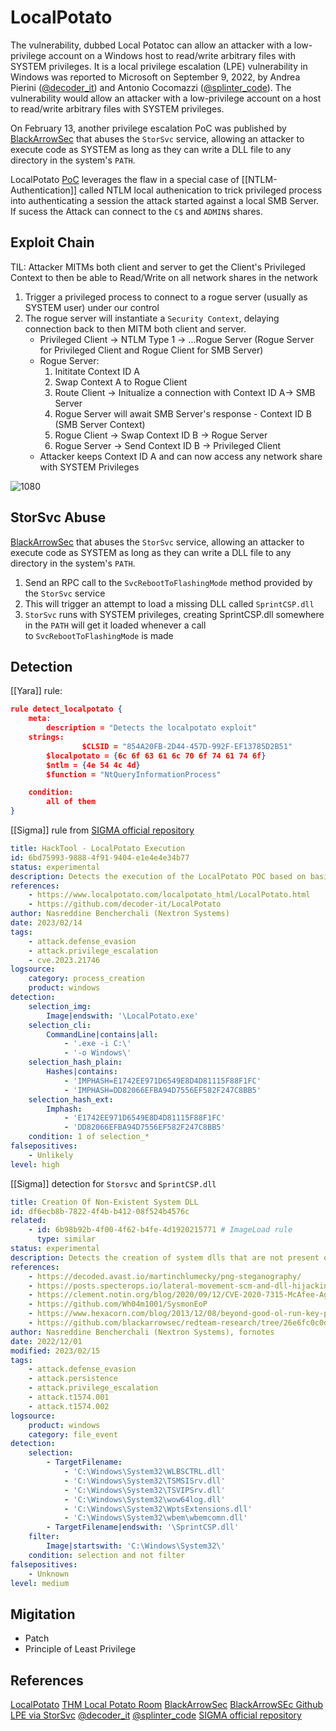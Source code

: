 # LocalPotato

The vulnerability, dubbed Local Potatoc can allow an attacker with a low-privilege account on a Windows host to read/write arbitrary files with SYSTEM privileges. It is a local privilege escalation (LPE) vulnerability in Windows was reported to Microsoft on September 9, 2022, by Andrea Pierini ([@decoder_it](https://twitter.com/decoder_it)) and Antonio Cocomazzi ([@splinter_code](https://twitter.com/splinter_code)). The vulnerability would allow an attacker with a low-privilege account on a host to read/write arbitrary files with SYSTEM privileges.

On February 13, another privilege escalation PoC was published by [BlackArrowSec](https://twitter.com/BlackArrowSec) that abuses the `StorSvc` service, allowing an attacker to execute code as SYSTEM as long as they can write a DLL file to any directory in the system's `PATH`.

LocalPotato [PoC](https://decoder.cloud/2023/02/13/localpotato-when-swapping-the-context-leads-you-to-system/) leverages the flaw in a special case of [[NTLM-Authentication]] called NTLM local authenication to trick privileged process into authenticating a session the attack started against a local SMB Server. If sucess the Attack can connect to the `C$` and `ADMIN$` shares.

## Exploit Chain

TIL: Attacker MITMs both client and server to get the Client's Privileged Context to then be able to Read/Write on all network shares in the network

1. Trigger a privileged process to connect to a rogue server (usually as SYSTEM user) under our control
2. The rogue server will instantiate a `Security Context`, delaying connection back to then MITM both client and server.
	-  Privileged Client -> NTLM Type 1 -> ...Rogue Server (Rogue Server for Privileged Client and Rogue Client for SMB Server)
	- Rogue Server:
		1. Inititate Context ID A 
		2. Swap Context A to Rogue Client
		3. Route Client -> Initualize a connection with Context ID A-> SMB Server
		4. Rogue Server will await SMB Server's response - Context ID B (SMB Server Context)
		5. Rogue Client -> Swap Context ID B -> Rogue Server
		6. Rogue Server -> Send Context ID B -> Privileged Client
	- Attacker keeps Context ID A and can now access any network share with SYSTEM Privileges
		  
![1080](localpotato.excalidraw)


## StorSvc Abuse

 [BlackArrowSec](https://twitter.com/BlackArrowSec) that abuses the `StorSvc` service, allowing an attacker to execute code as SYSTEM as long as they can write a DLL file to any directory in the system's `PATH`.
1. Send an RPC call to the `SvcRebootToFlashingMode` method provided by the `StorSvc` service
2. This will trigger an attempt to load a missing DLL called `SprintCSP.dll`
3. `StorSvc` runs with SYSTEM privileges, creating SprintCSP.dll somewhere in the `PATH` will get it loaded whenever a call to `SvcRebootToFlashingMode` is made

## Detection

[[Yara]] rule:
```json
rule detect_localpotato {
    meta:
        description = "Detects the localpotato exploit"
    strings:
                $CLSID = "854A20FB-2D44-457D-992F-EF13785D2B51"
		$localpotato = {6c 6f 63 61 6c 70 6f 74 61 74 6f}
		$ntlm = {4e 54 4c 4d}
		$function = "NtQueryInformationProcess"

    condition:
        all of them
}

```

[[Sigma]] rule from [SIGMA official repository](https://github.com/SigmaHQ/sigma/blob/master/rules/windows/process_creation/proc_creation_win_hktl_localpotato.yml)
```yaml
title: HackTool - LocalPotato Execution
id: 6bd75993-9888-4f91-9404-e1e4e4e34b77
status: experimental
description: Detects the execution of the LocalPotato POC based on basic PE metadata information and default CLI examples
references:
    - https://www.localpotato.com/localpotato_html/LocalPotato.html
    - https://github.com/decoder-it/LocalPotato
author: Nasreddine Bencherchali (Nextron Systems)
date: 2023/02/14
tags:
    - attack.defense_evasion
    - attack.privilege_escalation
    - cve.2023.21746
logsource:
    category: process_creation
    product: windows
detection:
    selection_img:
        Image|endswith: '\LocalPotato.exe'
    selection_cli:
        CommandLine|contains|all:
            - '.exe -i C:\'
            - '-o Windows\'
    selection_hash_plain:
        Hashes|contains:
            - 'IMPHASH=E1742EE971D6549E8D4D81115F88F1FC'
            - 'IMPHASH=DD82066EFBA94D7556EF582F247C8BB5'
    selection_hash_ext:
        Imphash:
            - 'E1742EE971D6549E8D4D81115F88F1FC'
            - 'DD82066EFBA94D7556EF582F247C8BB5'
    condition: 1 of selection_*
falsepositives:
    - Unlikely
level: high
```

[[Sigma]] detection for `Storsvc` and `SprintCSP.dll`
```yaml
title: Creation Of Non-Existent System DLL
id: df6ecb8b-7822-4f4b-b412-08f524b4576c
related:
    - id: 6b98b92b-4f00-4f62-b4fe-4d1920215771 # ImageLoad rule
      type: similar
status: experimental
description: Detects the creation of system dlls that are not present on the system. Usually to achieve dll hijacking
references:
    - https://decoded.avast.io/martinchlumecky/png-steganography/
    - https://posts.specterops.io/lateral-movement-scm-and-dll-hijacking-primer-d2f61e8ab992
    - https://clement.notin.org/blog/2020/09/12/CVE-2020-7315-McAfee-Agent-DLL-injection/
    - https://github.com/Wh04m1001/SysmonEoP
    - https://www.hexacorn.com/blog/2013/12/08/beyond-good-ol-run-key-part-5/
    - https://github.com/blackarrowsec/redteam-research/tree/26e6fc0c0d30d364758fa11c2922064a9a7fd309/LPE%20via%20StorSvc
author: Nasreddine Bencherchali (Nextron Systems), fornotes
date: 2022/12/01
modified: 2023/02/15
tags:
    - attack.defense_evasion
    - attack.persistence
    - attack.privilege_escalation
    - attack.t1574.001
    - attack.t1574.002
logsource:
    product: windows
    category: file_event
detection:
    selection:
        - TargetFilename:
            - 'C:\Windows\System32\WLBSCTRL.dll'
            - 'C:\Windows\System32\TSMSISrv.dll'
            - 'C:\Windows\System32\TSVIPSrv.dll'
            - 'C:\Windows\System32\wow64log.dll'
            - 'C:\Windows\System32\WptsExtensions.dll'
            - 'C:\Windows\System32\wbem\wbemcomn.dll'
        - TargetFilename|endswith: '\SprintCSP.dll'
    filter:
        Image|startswith: 'C:\Windows\System32\'
    condition: selection and not filter
falsepositives:
    - Unknown
level: medium
```

## Migitation

- Patch
- Principle of Least Privilege

## References

[LocalPotato](https://decoder.cloud/2023/02/13/localpotato-when-swapping-the-context-leads-you-to-system/)
[THM Local Potato Room](https://tryhackme.com/room/localpotato)
[BlackArrowSec](https://twitter.com/BlackArrowSec)
[BlackArrowSEc Github LPE via StorSvc](https://github.com/blackarrowsec/redteam-research/commits/master/LPE%20via%20StorSvc)
[@decoder_it](https://twitter.com/decoder_it)
[@splinter_code](https://twitter.com/splinter_code)
[SIGMA official repository](https://github.com/SigmaHQ/sigma/blob/master/rules/windows/process_creation/proc_creation_win_hktl_localpotato.yml)